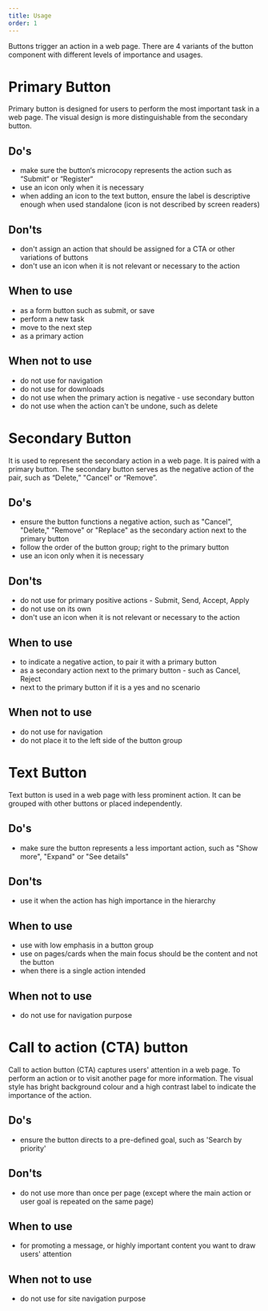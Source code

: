 ```yaml
---
title: Usage
order: 1
---
```

Buttons trigger an action in a web page. There are 4 variants of the button component with different levels of importance and usages.

# Primary Button

Primary button is designed for users to perform the most important task in a web page. The visual design is more distinguishable from the secondary button.

## Do's

- make sure the button‘s microcopy represents the action such as “Submit“ or “Register“
- use an icon only when it is necessary
- when adding an icon to the text button, ensure the label is descriptive enough when used standalone (icon is not described by screen readers)

## Don'ts

- don't assign an action that should be assigned for a CTA or other variations of buttons
- don't use an icon when it is not relevant or necessary to the action

## When to use

- as a form button such as submit, or save
- perform a new task
- move to the next step
- as a primary action

## When not to use

- do not use for navigation
- do not use for downloads
- do not use when the primary action is negative - use secondary button
- do not use when the action can't be undone, such as delete

# Secondary Button

It is used to represent the secondary action in a web page. It is paired with a primary button. The secondary button serves as the negative action of the pair, such as “Delete,” "Cancel" or “Remove”.

## Do's

- ensure the button functions a negative action, such as "Cancel", "Delete," "Remove" or "Replace" as the secondary action next to the primary button
- follow the order of the button group; right to the primary button
- use an icon only when it is necessary

## Don'ts

- do not use for primary positive actions - Submit, Send, Accept, Apply
- do not use on its own
- don't use an icon when it is not relevant or necessary to the action

## When to use

- to indicate a negative action, to pair it with a primary button
- as a secondary action next to the primary button - such as Cancel, Reject
- next to the primary button if it is a yes and no scenario

## When not to use

- do not use for navigation
- do not place it to the left side of the button group

# Text Button

Text button is used in a web page with less prominent action. It can be grouped with other buttons or placed independently.

## Do's

- make sure the button represents a less important action, such as "Show more", "Expand" or "See details"

## Don'ts

- use it when the action has high importance in the hierarchy

## When to use

- use with low emphasis in a button group
- use on pages/cards when the main focus should be the content and not the button
- when there is a single action intended

## When not to use

- do not use for navigation purpose

# Call to action (CTA) button

Call to action button (CTA) captures users' attention in a web page. To perform an action or to visit another page for more information. The visual style has bright background colour and a high contrast label to indicate the importance of the action.

## Do's

- ensure the button directs to a pre-defined goal, such as 'Search by priority'

## Don'ts

- do not use more than once per page (except where the main action or user goal is repeated on the same page)

## When to use

- for promoting a message, or highly important content you want to draw users' attention

## When not to use

- do not use for site navigation purpose
